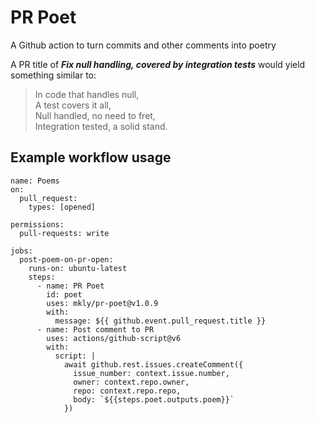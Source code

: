 # PR Poet

A Github action to turn commits and other comments into poetry

A PR title of **_Fix null handling, covered by integration tests_** would yield something similar to:

> In code that handles null,<br/>
> A test covers it all,<br/>
> Null handled, no need to fret,</br>
> Integration tested, a solid stand.</br>

## Example workflow usage

```
name: Poems
on:
  pull_request:
    types: [opened]

permissions:
  pull-requests: write

jobs:
  post-poem-on-pr-open:
    runs-on: ubuntu-latest
    steps:
      - name: PR Poet
        id: poet
        uses: mkly/pr-poet@v1.0.9
        with:
          message: ${{ github.event.pull_request.title }}
      - name: Post comment to PR
        uses: actions/github-script@v6
        with:
          script: |
            await github.rest.issues.createComment({
              issue_number: context.issue.number,
              owner: context.repo.owner,
              repo: context.repo.repo,
              body: `${{steps.poet.outputs.poem}}`
            })
```
